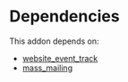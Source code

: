 # Dependencies

This addon depends on:

- [website_event_track](../../odoo-bringout-oca-ocb-website_event_track)
- [mass_mailing](../../odoo-bringout-oca-ocb-mass_mailing)

